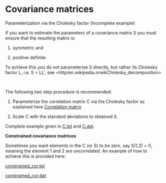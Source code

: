 #  Covariance matrices

Parameterization via the Cholesky factor (Incomplete example)

If you want to estimate the parameters of a covariance matrix S you must ensure that the resulting matrix is:

1) symmetric and 

2) positive definite. 

To achieve this you do not parameterize S directly, but rather its Cholesky factor L, i.e. S = LL', see <http/en.wikipedia.orwikCholesky_decomposition>

 

The following two step procedure is recommended:

1) Parameterize the correlation matrix C via the Cholesky factor as explained here [Correlation matrix][1]

2) Scale C with the standard deviations to obtained S.

Complete example given in [C.tpl][3] and [C.dat][4].

**Constrained covariance matrices**

Sometimes you want elements in the C (or S) to be zero, say S(1,2) = 0, meaning the element 1 and 2 are uncorrelated. An example of how to achieve this is provided here:

[constrained_cor.tpl][4]

[constrained_cor.dat][5]


[1]: "correlation_matrix.pdf" "Correlation matrix"
[2]: C.tpl
[3]: C.dat
[4]: constrained_cor.tpl "constrained_cor.tpl"
[5]: constrained_cor.dat "constrained_cor.dat"
